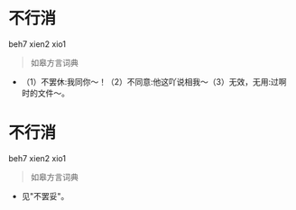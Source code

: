 # 不行消
beh7 xien2 xio1
> 如皋方言词典
- （1）不罢休:我同你～！（2）不同意:他这吖说相我～（3）无效，无用:过啊时的文件～。

# 不行消
beh7 xien2 xio1
> 如皋方言词典
- 见"不罢妥"。
